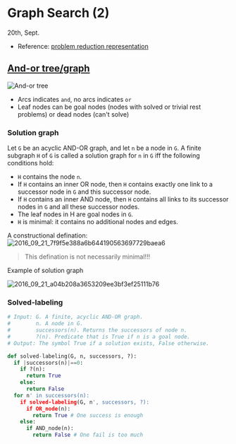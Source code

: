 # Graph Search (2)
20th, Sept.

* Reference: [problem reduction representation](http://www.uni-weimar.de/medien/webis/teaching/lecturenotes/search/unit-en-representation2.pdf)

## [And-or tree/graph](https://en.wikipedia.org/wiki/And%E2%80%93or_tree)
![And-or tree](https://upload.wikimedia.org/wikipedia/commons/8/8a/Andortree.png)

* Arcs indicates `and`, no arcs indicates `or`
* Leaf nodes can be goal nodes (nodes with solved or trivial rest problems) or dead nodes (can't solve)

### Solution graph
 Let `G` be an acyclic AND-OR graph, and let `n` be a node in `G`. A finite subgraph `H` of `G` is called a solution graph for `n` in `G` iff the following conditions hold:
* `H` contains the node `n`.
* If `H` contains an inner OR node, then `H` contains exactly one link to a successor node in `G` and this successor node.
* If `H` contains an inner AND node, then `H` contains all links to its successor nodes in `G` and all these successor nodes.
* The leaf nodes in H are goal nodes in `G`.
* `H` is minimal: it contains no additional nodes and edges.

A constructional defination:
![2016_09_21_7f9f5e388a6b644190563697729baea6](http://oa5omjl18.bkt.clouddn.com/2016_09_21_7f9f5e388a6b644190563697729baea6.png "Add Description")

> This defination is not necessarily minimal!!!

Example of solution graph

![2016_09_21_a04b208a3653209ee3bf3ef25111b76](http://oa5omjl18.bkt.clouddn.com/2016_09_21_a04b208a3653209ee3bf3ef25111b76.png "Add Description")

### Solved-labeling
```Python
# Input: G. A finite, acyclic AND-OR graph.
#        n. A node in G.
#        successors(n). Returns the successors of node n.
#        ?(n). Predicate that is True if n is a goal node.
# Output: The symbol True if a solution exists, False otherwise.

def solved-labeling(G, n, successors, ?):
  if |successors(n)|==0:
    if ?(n):
      return True
    else:
      return False
  for n' in successors(n):
    if solved-labeling(G, n', successors, ?):
      if OR_node(n):
        return True # One success is enough
    else:
      if AND_node(n):
        return False # One fail is too much
```